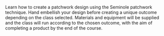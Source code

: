 Learn how to create a patchwork design using the Seminole patchwork technique. Hand embellish your design before creating a unique outcome depending on the class selected.
Materials and equipment will be supplied and the class will run according to the chosen outcome, with the aim of completing a product by the end of the course.



